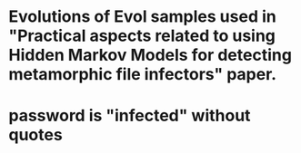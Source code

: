 
# Evolutions of Evol samples used in "Practical aspects related to using Hidden Markov Models for detecting metamorphic file infectors" paper.
# password is "infected" without quotes

